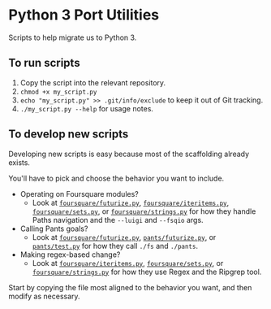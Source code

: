 # Python 3 Port Utilities
Scripts to help migrate us to Python 3.

## To run scripts
1. Copy the script into the relevant repository.
1. `chmod +x my_script.py`
1. `echo "my_script.py" >> .git/info/exclude` to keep it out of Git tracking.
1. `./my_script.py --help` for usage notes.

## To develop new scripts
Developing new scripts is easy because most of the scaffolding already exists. 

You'll have to pick and choose the behavior you want to include.

* Operating on Foursquare modules? 
  * Look at 
  [`foursquare/futurize.py`](https://github.com/foursquare/python3-port-utilities/blob/master/foursquare/futurize.py), 
  [`foursquare/iteritems.py`](https://github.com/foursquare/python3-port-utilities/blob/master/foursquare/iteritems.py), 
  [`foursquare/sets.py`](https://github.com/foursquare/python3-port-utilities/blob/master/foursquare/sets.py), 
  or [`foursquare/strings.py`](https://github.com/foursquare/python3-port-utilities/blob/master/foursquare/strings.py) 
  for how they handle Paths navigation and the `--luigi` and `--fsqio` args.
* Calling Pants goals? 
  * Look at 
  [`foursquare/futurize.py`](https://github.com/foursquare/python3-port-utilities/blob/master/foursquare/futurize.py), 
  [`pants/futurize.py`](https://github.com/foursquare/python3-port-utilities/blob/master/pants/futurize.py), 
  or [`pants/test.py`](https://github.com/foursquare/python3-port-utilities/blob/master/pants/test.py) 
  for how they call `./fs` and `./pants`.
* Making regex-based change?
  * Look at 
  [`foursquare/iteritems.py`](https://github.com/foursquare/python3-port-utilities/blob/master/foursquare/iteritems.py), 
  [`foursquare/sets.py`](https://github.com/foursquare/python3-port-utilities/blob/master/foursquare/sets.py), 
  or [`foursquare/strings.py`](https://github.com/foursquare/python3-port-utilities/blob/master/foursquare/strings.py) 
  for how they use Regex and the Ripgrep tool.

Start by copying the file most aligned to the behavior you want, and then modify as necessary.
